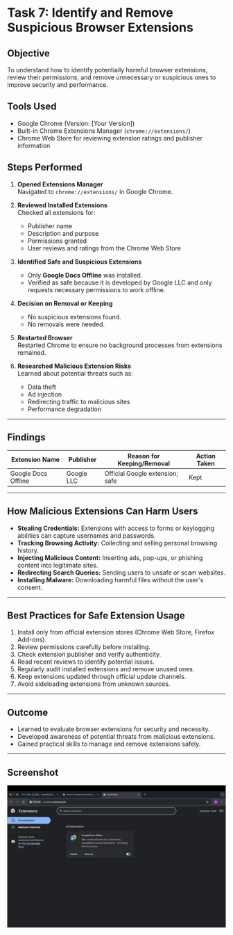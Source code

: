 # Task 7: Identify and Remove Suspicious Browser Extensions

## Objective
To understand how to identify potentially harmful browser extensions, review their permissions, and remove unnecessary or suspicious ones to improve security and performance.

## Tools Used
- Google Chrome (Version: [Your Version])
- Built-in Chrome Extensions Manager (`chrome://extensions/`)
- Chrome Web Store for reviewing extension ratings and publisher information

## Steps Performed
1. **Opened Extensions Manager**  
   Navigated to `chrome://extensions/` in Google Chrome.
   
2. **Reviewed Installed Extensions**  
   Checked all extensions for:
   - Publisher name
   - Description and purpose
   - Permissions granted
   - User reviews and ratings from the Chrome Web Store

3. **Identified Safe and Suspicious Extensions**  
   - Only **Google Docs Offline** was installed.
   - Verified as safe because it is developed by Google LLC and only requests necessary permissions to work offline.

4. **Decision on Removal or Keeping**  
   - No suspicious extensions found.
   - No removals were needed.
   
5. **Restarted Browser**  
   Restarted Chrome to ensure no background processes from extensions remained.

6. **Researched Malicious Extension Risks**  
   Learned about potential threats such as:
   - Data theft
   - Ad injection
   - Redirecting traffic to malicious sites
   - Performance degradation

---

## Findings
| Extension Name      | Publisher  | Reason for Keeping/Removal         | Action Taken |
|---------------------|------------|-------------------------------------|--------------|
| Google Docs Offline | Google LLC | Official Google extension; safe     | Kept         |

---

## How Malicious Extensions Can Harm Users
- **Stealing Credentials:** Extensions with access to forms or keylogging abilities can capture usernames and passwords.
- **Tracking Browsing Activity:** Collecting and selling personal browsing history.
- **Injecting Malicious Content:** Inserting ads, pop-ups, or phishing content into legitimate sites.
- **Redirecting Search Queries:** Sending users to unsafe or scam websites.
- **Installing Malware:** Downloading harmful files without the user's consent.

---

## Best Practices for Safe Extension Usage
1. Install only from official extension stores (Chrome Web Store, Firefox Add-ons).
2. Review permissions carefully before installing.
3. Check extension publisher and verify authenticity.
4. Read recent reviews to identify potential issues.
5. Regularly audit installed extensions and remove unused ones.
6. Keep extensions updated through official update channels.
7. Avoid sideloading extensions from unknown sources.

---


## Outcome
- Learned to evaluate browser extensions for security and necessity.
- Developed awareness of potential threats from malicious extensions.
- Gained practical skills to manage and remove extensions safely.

---

## Screenshot
![Screenshot](browser_extension.png)
